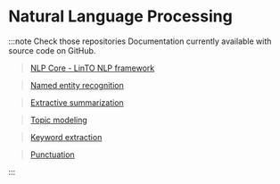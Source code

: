 # Natural Language Processing

:::note Check those repositories
Documentation currently available with source code on GitHub.


>[NLP Core - LinTO NLP framework](https://github.com/linto-ai/linto-platform-nlp-core)

>[Named entity recognition](https://github.com/linto-ai/linto-platform-nlp-named-entity-recognition)

>[Extractive summarization](https://github.com/linto-ai/linto-platform-nlp-extractive-summarization)

>[Topic modeling](https://github.com/linto-ai/linto-platform-nlp-topic-modeling)

>[Keyword extraction](https://github.com/linto-ai/linto-platform-nlp-keyword-extraction)

>[Punctuation](https://github.com/linto-ai/linto-platform-punctuation)

:::

